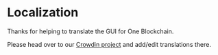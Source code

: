 # Localization

Thanks for helping to translate the GUI for One Blockchain.

Please head over to our [Crowdin project](https://crowdin.com/project/one-blockchain/) and add/edit translations there.
